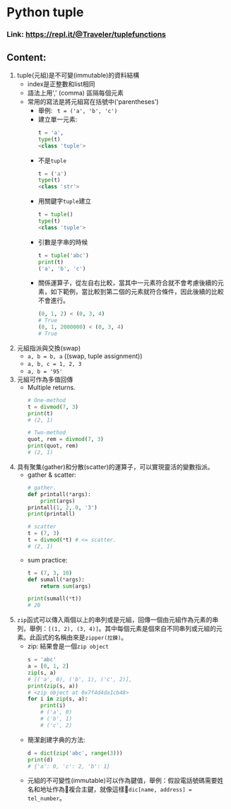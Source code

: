 # Python tuple
### Link: https://repl.it/@Traveler/tuplefunctions

## Content:
1. tuple(元組)是不可變(immutable)的資料結構
    * index是正整數和list相同
    * 語法上用',' (comma) 區隔每個元素
    * 常用的寫法是將元組寫在括號中('parentheses')
        - 舉例: ` t = ('a', 'b', 'c')`
        - 建立單一元素:
            ```python
            t = 'a',
            type(t)
            <class 'tuple'>
            ```
        - 不是`tuple`
            ```python
            t = ('a')
            type(t)
            <class 'str'>
            ```
        - 用關鍵字`tuple`建立
            ```python
            t = tuple()
            type(t)
            <class 'tuple'>
            ```
        - 引數是字串的時候
            ```python
            t = tuple('abc')
            print(t)
            ('a', 'b', 'c')
            ```
        - 關係運算子，從左自右比較，當其中一元素符合就不會考慮後續的元素，如下範例，當比較到第二個的元素就符合條件，因此後續的比較不會進行。
            ```python
            (0, 1, 2) < (0, 3, 4)
            # True
            (0, 1, 2000000) < (0, 3, 4)
            # True
            ```
2. 元組指派與交換(swap)
    - `a, b = b, a` ((swap, tuple assignment))
    - `a, b, c = 1, 2, 3`
    - `a, b = '95'`
3. 元組可作為多值回傳
    - Multiple returns.
        ```python
        # One-method
        t = divmod(7, 3)
        print(t)
        # (2, 1)

        # Two-method
        quot, rem = divmod(7, 3)
        print(quot, rem)
        # (2, 1)
        ```
3. 具有聚集(gather)和分散(scatter)的運算子，可以實現靈活的變數指派。
    - gather & scatter:
        ```python
        # gather.
        def printall(*args):
            print(args)
        printall(1, 2,.0, '3')
        print(printall)

        # scatter
        t = (7, 3)
        t = divmod(*t) # <= scatter.
        # (2, 1)
        ```
    - sum practice:
        ```python
        t = (7, 3, 10)
        def sumall(*args):
            return sum(args)

        print(sumall(*t))
        # 20
        ```
4. `zip`函式可以傳入兩個以上的串列或是元組，回傳一個由元組作為元素的串列，舉例：`[(1, 2), (3, 4)]`。其中每個元素是個來自不同串列或元組的元素。此函式的名稱由來是`zipper(拉鍊)`。
    - zip: 結果會是一個`zip object`
        ```python
        s = 'abc'
        a = [0, 1, 2]
        zip(s, a)
        # [('a', 0), ('b', 1), ('c', 2)],
        print(zip(s, a))
        # <zip object at 0x7f4d4da1cb48>
        for i in zip(s, a):
            print(i)
            # ('a', 0)
            # ('b', 1)
            # ('c', 2)
        ```
    - 簡潔創建字典的方法:
        ```python
        d = dict(zip('abc', range(3)))
        print(d)
        # {'a': 0, 'c': 2, 'b': 1}
        ```
    - 元組的不可變性(immutable)可以作為鍵值，舉例：假設電話號碼需要姓名和地址作為複合主鍵，就像這樣`dic[name, address] = tel_number`。